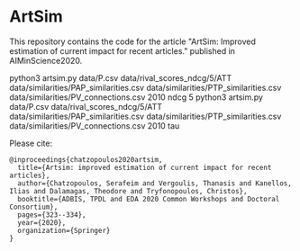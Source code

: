 # ArtSim

This repository contains the code for the article "ArtSim: Improved estimation of current impact for recent articles." published in AIMinScience2020.




python3 artsim.py data/P.csv data/rival_scores_ndcg/5/ATT data/similarities/PAP_similarities.csv data/similarities/PTP_similarities.csv data/similarities/PV_connections.csv 2010 ndcg 5
python3 artsim.py data/P.csv data/rival_scores_ndcg/5/ATT data/similarities/PAP_similarities.csv data/similarities/PTP_similarities.csv data/similarities/PV_connections.csv 2010 tau



Please cite:

```
@inproceedings{chatzopoulos2020artsim,
  title={Artsim: improved estimation of current impact for recent articles},
  author={Chatzopoulos, Serafeim and Vergoulis, Thanasis and Kanellos, Ilias and Dalamagas, Theodore and Tryfonopoulos, Christos},
  booktitle={ADBIS, TPDL and EDA 2020 Common Workshops and Doctoral Consortium},
  pages={323--334},
  year={2020},
  organization={Springer}
}
```
